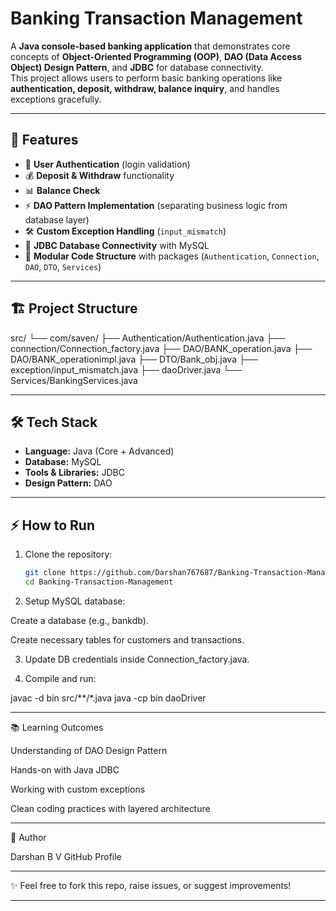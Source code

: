 # Banking Transaction Management

A **Java console-based banking application** that demonstrates core concepts of **Object-Oriented Programming (OOP)**, **DAO (Data Access Object) Design Pattern**, and **JDBC** for database connectivity.  
This project allows users to perform basic banking operations like **authentication, deposit, withdraw, balance inquiry**, and handles exceptions gracefully.

---

## 🚀 Features
- 🔑 **User Authentication** (login validation)
- 💰 **Deposit & Withdraw** functionality
- 📊 **Balance Check**
- ⚡ **DAO Pattern Implementation** (separating business logic from database layer)
- 🛠️ **Custom Exception Handling** (`input_mismatch`)
- 🔗 **JDBC Database Connectivity** with MySQL
- 🧩 **Modular Code Structure** with packages (`Authentication`, `Connection`, `DAO`, `DTO`, `Services`)

---

## 🏗️ Project Structure

src/ └── com/saven/ ├── Authentication/Authentication.java ├── connection/Connection_factory.java ├── DAO/BANK_operation.java ├── DAO/BANK_operationimpl.java ├── DTO/Bank_obj.java ├── exception/input_mismatch.java ├── daoDriver.java └── Services/BankingServices.java

---

## 🛠️ Tech Stack
- **Language:** Java (Core + Advanced)
- **Database:** MySQL
- **Tools & Libraries:** JDBC
- **Design Pattern:** DAO

---

## ⚡ How to Run
1. Clone the repository:
   ```bash
   git clone https://github.com/Darshan767687/Banking-Transaction-Management.git
   cd Banking-Transaction-Management

2. Setup MySQL database:

Create a database (e.g., bankdb).

Create necessary tables for customers and transactions.



3. Update DB credentials inside Connection_factory.java.


4. Compile and run:

javac -d bin src/**/*.java
java -cp bin daoDriver




---

📚 Learning Outcomes

Understanding of DAO Design Pattern

Hands-on with Java JDBC

Working with custom exceptions

Clean coding practices with layered architecture



---

👤 Author

Darshan B V
GitHub Profile


---

✨ Feel free to fork this repo, raise issues, or suggest improvements!

---
